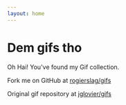 ```yaml
---
layout: home
---
```


# Dem gifs tho

Oh Hai! You've found my Gif collection.

Fork me on GitHub at [rogierslag/gifs](https://github.com/rogierslag/gifs)

Original gif repository at [jglovier/gifs](https://github.com/jglovier/gifs)
